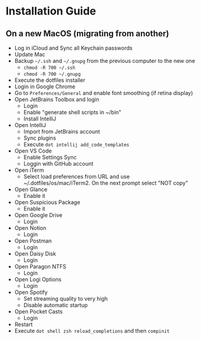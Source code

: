 # Installation Guide

## On a new MacOS (migrating from another)

* Log in iCloud and Sync all Keychain passwords
* Update Mac
* Backup `~/.ssh` and `~/.gnupg` from the previous computer to the new one
  * `chmod -R 700 ~/.ssh`
  * `chmod -R 700 ~/.gnupg`
* Execute the dotfiles installer
* Login in Google Chrome
* Go to `Preferences/General` and enable font smoothing (if retina display)
* Open JetBrains Toolbox and login
  * Login
  * Enable "generate shell scripts in ~/bin"
  * Install IntelliJ
* Open IntelliJ
  * Import from JetBrains account
  * Sync plugins
  * Execute `dot intellij add_code_templates`
* Open VS Code
  * Enable Settings Sync
  * Loggin with GitHub account
* Open iTerm
  * Select load preferences from URL and use ~/.dotfiles/os/mac/iTerm2. On the next prompt select "NOT copy"
* Open Glance
  * Enable it
* Open Suspicious Package
  * Enable it
* Open Google Drive
  * Login
* Open Notion
  * Login
* Open Postman
  * Login
* Open Daisy Disk
  * Login
* Open Paragon NTFS
  * Login
* Open Logi Options
  * Login
* Open Spotify
  * Set streaming quality to very high
  * Disable automatic startup
* Open Pocket Casts
  * Login
* Restart
* Execute `dot shell zsh reload_completions` and then `compinit`
